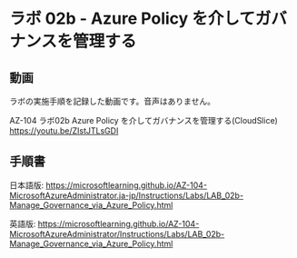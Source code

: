 # ラボ 02b - Azure Policy を介してガバナンスを管理する



## 動画

ラボの実施手順を記録した動画です。音声はありません。

AZ-104 ラボ02b Azure Policy を介してガバナンスを管理する(CloudSlice)
https://youtu.be/ZIstJTLsGDI

## 手順書

日本語版:
https://microsoftlearning.github.io/AZ-104-MicrosoftAzureAdministrator.ja-jp/Instructions/Labs/LAB_02b-Manage_Governance_via_Azure_Policy.html

英語版:
https://microsoftlearning.github.io/AZ-104-MicrosoftAzureAdministrator/Instructions/Labs/LAB_02b-Manage_Governance_via_Azure_Policy.html
